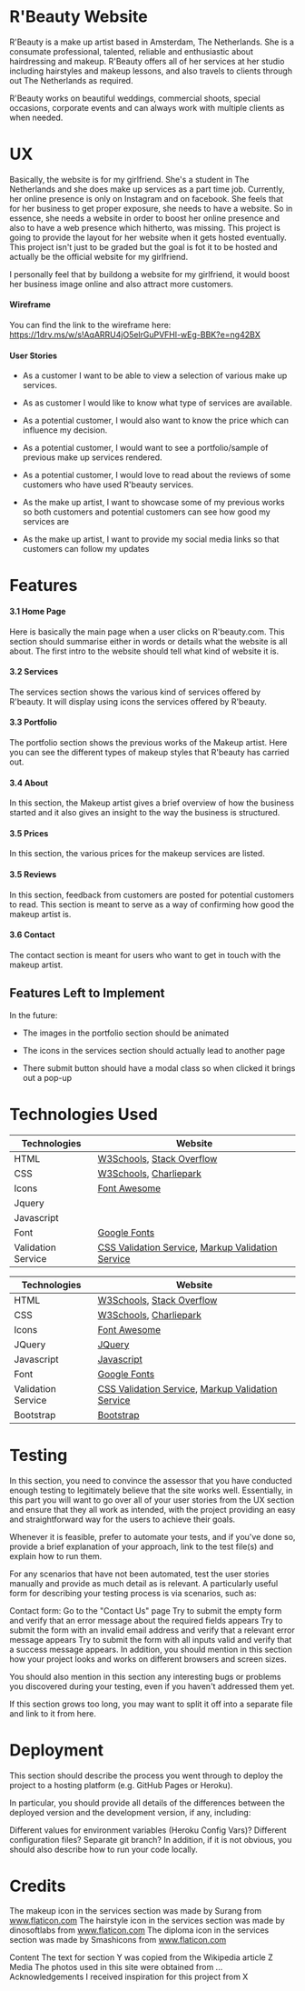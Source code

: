 # R'Beauty Website

R'Beauty is a make up artist based in Amsterdam, The Netherlands. She is a consumate professional, talented, reliable and enthusiastic about
hairdressing and makeup. R'Beauty offers all of her services at her studio including hairstyles and makeup lessons, and also travels to clients 
through out The Netherlands as required. 

R'Beauty works on beautiful weddings, commercial shoots, special occasions, corporate events and can always work with multiple clients as 
when needed. 

# UX
Basically, the website is for my girlfriend. She's a student in The Netherlands and she does make up services as a part time job.
Currently, her online presence is only on Instagram and on facebook. She feels that for her business to get proper exposure, she needs to 
have a website. So in essence, she needs a website in order to boost her online presence and also to have a web presence which hitherto, 
was missing. 
This project is going to provide the layout for her website when it gets hosted eventually. This project isn't just to be graded but 
the goal is fot it to be hosted and actually be the official website for my girlfriend.

I personally feel that by buildong a website for my girlfriend, it would boost her business image online and also attract more customers.


#### Wireframe
You can find the link to the wireframe here: 
<https://1drv.ms/w/s!AqARRU4jO5elrGuPVFHl-wEg-BBK?e=ng42BX>


#### User Stories

* As a customer I want to be able to view a selection of various make up services.

* As as customer I would like to know what type of services are available.

* As a potential customer, I would also want to know the price which can influence my decision.

* As a potential customer, I would want to see a portfolio/sample of previous make up services rendered.

* As a potential customer, I would love to read about the reviews of some customers who have used R'beauty services.

* As the make up artist, I want to showcase some of my previous works so both customers and potential customers can see how good my services are
 
* As the make up artist, I want to provide my social media links so that customers can follow my updates


# Features

#### 3.1 Home Page 
Here is basically the main page when a user clicks on R'beauty.com. This section should summarise either in words or details what the
website is all about. The first intro to the website should tell what kind of website it is. 

#### 3.2 Services 
The services section shows the various kind of services offered by R'beauty. It will display using icons the services offered by R'beauty.

#### 3.3 Portfolio
The portfolio section shows the previous works of the Makeup artist. Here you can see the different types of makeup styles that R'beauty has carried out.

#### 3.4 About 
In this section, the Makeup artist gives a brief overview of how  the business started and it also gives an insight to the way the business is structured.

#### 3.5 Prices
In this section, the various prices for the makeup services are listed.

#### 3.5 Reviews
In this section, feedback from customers are posted for potential customers to read. This section is meant to serve as a way of confirming how good the makeup artist is. 

#### 3.6 Contact 
The contact section is meant for users who want to get in touch with the makeup artist.

## Features Left to Implement
In the future:
 
* The images in the portfolio section should be animated

* The icons in the services section should actually lead to another page

* There submit button should have a modal class so when clicked it brings out a pop-up


# Technologies Used

Technologies        | Website
------------------- | -------------
HTML                | [W3Schools](https://www.w3schools.com/ "W3Schools"), [Stack Overflow](https://stackoverflow.com/ "Stack Overflow")
CSS                 | [W3Schools](https://www.w3schools.com/ "W3Schools"), [Charliepark](https://charliepark.org/bootstrap_buttons/ "Charliepark")
Icons               | [Font Awesome](https://www.w3schools.com/ "Font Awesome")
Jquery              |                                                                                                                                                                                                                                          
Javascript          |
Font                | [Google Fonts](https://fonts.google.com/ "Google Fonts")
Validation Service  | [CSS Validation Service](https://jigsaw.w3.org/css-validator/#validate_by_input "CSS Validation Service"), [Markup Validation Service](https://validator.w3.org/#validate_by_input "Markup Validation Service")

| Technologies       | Website                                                                                                                                                                                                              |
|--------------------|----------------------------------------------------------------------------------------------------------------------------------------------------------------------------------------------------------------------|
| HTML               | [W3Schools](https://www.w3schools.com/ "W3Schools"), [Stack Overflow](https://stackoverflow.com/ "Stack Overflow")                                                                                                   |
| CSS                | [W3Schools](https://www.w3schools.com/ "W3Schools"), [Charliepark](https://charliepark.org/bootstrap_buttons/ "Charliepark")                                                                                         |
| Icons              | [Font Awesome](https://www.w3schools.com/ "Font Awesome")                                                                                                                                                            |
| JQuery             | [JQuery](https://jquery.com/ "JQuery")                                                                                                                                                                               |
| Javascript         | [Javascript](https://www.javascript.com/ "Javascript")                                                                                                                                                               |
| Font               | [Google Fonts](https://fonts.google.com/ "Google Fonts")                                                                                                                                                             |
| Validation Service | [CSS Validation Service](https://jigsaw.w3.org/css-validator/#validate_by_input "CSS Validation Service"), [Markup Validation Service](https://validator.w3.org/#validate_by_input "Markup Validation Service")      |
| Bootstrap          | [Bootstrap](https://getbootstrap.com/ "Bootstrap")                                                                                                                                                                   |

# Testing
In this section, you need to convince the assessor that you have conducted enough testing to legitimately believe that the site works well. Essentially, in this part you will want to go over all of your user stories from the UX section and ensure that they all work as intended, with the project providing an easy and straightforward way for the users to achieve their goals.

Whenever it is feasible, prefer to automate your tests, and if you've done so, provide a brief explanation of your approach, link to the test file(s) and explain how to run them.

For any scenarios that have not been automated, test the user stories manually and provide as much detail as is relevant. A particularly useful form for describing your testing process is via scenarios, such as:

Contact form:
Go to the "Contact Us" page
Try to submit the empty form and verify that an error message about the required fields appears
Try to submit the form with an invalid email address and verify that a relevant error message appears
Try to submit the form with all inputs valid and verify that a success message appears.
In addition, you should mention in this section how your project looks and works on different browsers and screen sizes.

You should also mention in this section any interesting bugs or problems you discovered during your testing, even if you haven't addressed them yet.

If this section grows too long, you may want to split it off into a separate file and link to it from here.

# Deployment
This section should describe the process you went through to deploy the project to a hosting platform (e.g. GitHub Pages or Heroku).

In particular, you should provide all details of the differences between the deployed version and the development version, if any, including:

Different values for environment variables (Heroku Config Vars)?
Different configuration files?
Separate git branch?
In addition, if it is not obvious, you should also describe how to run your code locally.

# Credits

The makeup icon in the services section was made by Surang from www.flaticon.com
The hairstyle icon in the services section was made by dinosoftlabs from www.flaticon.com
The diploma icon in the services section was made by Smashicons from www.flaticon.com

Content
The text for section Y was copied from the Wikipedia article Z
Media
The photos used in this site were obtained from ...
Acknowledgements
I received inspiration for this project from X